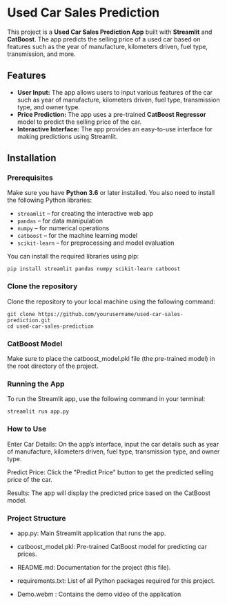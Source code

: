 # Used Car Sales Prediction

This project is a **Used Car Sales Prediction App** built with **Streamlit** and **CatBoost**. The app predicts the selling price of a used car based on features such as the year of manufacture, kilometers driven, fuel type, transmission, and more.

## Features
- **User Input:** The app allows users to input various features of the car such as year of manufacture, kilometers driven, fuel type, transmission type, and owner type.
- **Price Prediction:** The app uses a pre-trained **CatBoost Regressor** model to predict the selling price of the car.
- **Interactive Interface:** The app provides an easy-to-use interface for making predictions using Streamlit.

## Installation

### Prerequisites

Make sure you have **Python 3.6** or later installed. You also need to install the following Python libraries:

- `streamlit` – for creating the interactive web app
- `pandas` – for data manipulation
- `numpy` – for numerical operations
- `catboost` – for the machine learning model
- `scikit-learn` – for preprocessing and model evaluation

You can install the required libraries using pip:

```
pip install streamlit pandas numpy scikit-learn catboost

```

### Clone the repository

Clone the repository to your local machine using the following command:
```
git clone https://github.com/yourusername/used-car-sales-prediction.git
cd used-car-sales-prediction
```

### CatBoost Model

Make sure to place the catboost_model.pkl file (the pre-trained model) in the root directory of the project.

### Running the App

To run the Streamlit app, use the following command in your terminal:

```
streamlit run app.py
```
### How to Use

Enter Car Details: On the app’s interface, input the car details such as year of manufacture, kilometers driven, fuel type, transmission type, and owner type.

Predict Price: Click the "Predict Price" button to get the predicted selling price of the car.

Results: The app will display the predicted price based on the CatBoost model.

### Project Structure

* app.py: Main Streamlit application that runs the app.

* catboost_model.pkl: Pre-trained CatBoost model for predicting car prices.

* README.md: Documentation for the project (this file).

* requirements.txt: List of all Python packages required for this project.
  
* Demo.webm : Contains the demo video of the application
